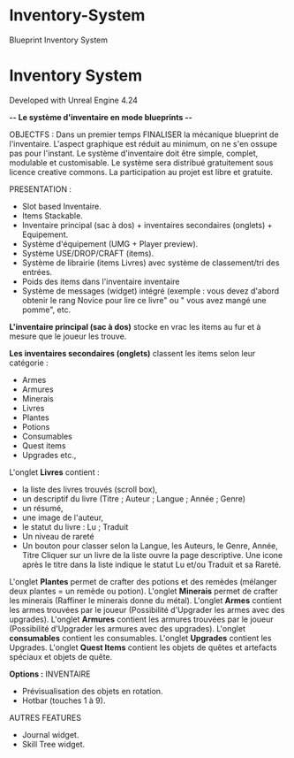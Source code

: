 # Inventory-System
Blueprint Inventory System
# Inventory System
Developed with Unreal Engine 4.24

**-- Le système d'inventaire en mode blueprints --**

OBJECTFS :
Dans un premier temps FINALISER la mécanique blueprint de l'inventaire.
L'aspect graphique est réduit au minimum, on ne s'en ossupe pas pour l'instant.
Le système d'inventaire doit être simple, complet, modulable et customisable.
Le système sera distribué gratuitement sous licence creative commons.
La participation au projet est libre et gratuite.


PRESENTATION :
- Slot based Inventaire.
- Items Stackable.
- Inventaire principal (sac à dos) + inventaires secondaires (onglets) + Equipement.
- Système d'équipement (UMG + Player preview).
- Système USE/DROP/CRAFT (items).
- Système de librairie (items Livres) avec système de classement/tri des entrées.
- Poids des items dans l'inventaire inventaire
- Système de messages (widget) intégré (exemple : vous devez d'abord obtenir le rang Novice pour lire ce livre" ou " vous avez mangé une pomme", etc.

**L'inventaire principal (sac à dos)** stocke en vrac les items au fur et à mesure que le joueur les trouve.

**Les inventaires secondaires (onglets)** classent les items selon leur catégorie :
- Armes
- Armures
- Minerais
- Livres
- Plantes
- Potions
- Consumables
- Quest items
- Upgrades
etc.,

L'onglet **Livres** contient :
- la liste des livres trouvés (scroll box),
- un descriptif du livre (Titre ; Auteur ; Langue ; Année ; Genre)
- un résumé,
- une image de l'auteur,
- le statut du livre : Lu ;  Traduit
- Un niveau de rareté
- Un bouton pour classer selon la Langue, les Auteurs, le Genre, Année, Titre
Cliquer sur un livre de la liste ouvre la page descriptive.
Une icone après le titre dans la liste indique le statut Lu et/ou Traduit et sa Rareté.

L'onglet **Plantes** permet de crafter des potions et des remèdes (mélanger deux plantes = un remède ou potion).
L'onglet **Minerais** permet de crafter les minerais (Raffiner le minerais donne du métal).
L'onglet **Armes** contient les armes trouvées par le joueur (Possibilité d'Upgrader les armes avec des upgrades).
L'onglet **Armures** contient les armures trouvées par le joueur (Possibilité d'Upgrader les armures avec des upgrades).
L'onglet **consumables** contient les consumables.
L'onglet **Upgrades** contient les Upgrades.
L'onglet **Quest Items** contient les objets de quêtes et artefacts spéciaux et objets de quête.

**Options :**
INVENTAIRE
- Prévisualisation des objets en rotation.
- Hotbar (touches 1 à 9).

AUTRES FEATURES
- Journal widget.
- Skill Tree widget.
